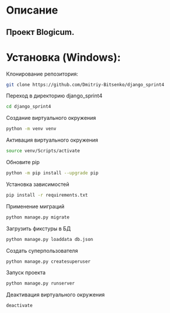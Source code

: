
# Описание

<h2> Проект Blogicum.</h2>

# Установка (Windows):

Клонирование репозитория:

```sh
git clone https://github.com/Dmitriy-Bitsenko/django_sprint4
```
Переход в директорию django_sprint4
```sh
cd django_sprint4
```
Создание виртуального окружения
```sh
python -m venv venv
```
Активация виртуального окружения
```sh
source venv/Scripts/activate
```
Обновите pip
```sh
python -m pip install --upgrade pip
```
Установка зависимостей
```sh
pip install -r requirements.txt
```
Применение миграций
```sh
python manage.py migrate
```
Загрузить фикстуры в БД
```sh
python manage.py loaddata db.json
```
Создать суперпользователя
```sh
python manage.py createsuperuser
```
Запуск проекта
```sh
python manage.py runserver
```
Деактивация виртуального окружения
```sh
deactivate
```
